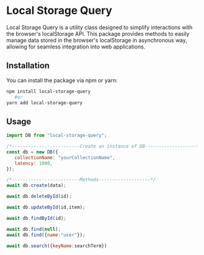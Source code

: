 # Local Storage Query

Local Storage Query is a utility class designed to simplify interactions with the browser's localStorage API. This package provides methods to easily manage data stored in the browser's localStorage in asynchronous way, allowing for seamless integration into web applications.

## Installation

You can install the package via npm or yarn:

```bash
npm install local-storage-query
   #or
yarn add local-storage-query
```

## Usage

```javascript
import DB from "local-storage-query";

/*-------------------------Create an instance of DB-------------------*/
const db = new DB({
   collectionName: "yourCollectionName",
   latency: 1000,
});

/*-------------------------Methods-------------------*/
await db.create(data);

await db.deleteById(id);

await db.updateById(id,item);

await db.findById(id);

await db.find(null);
await db.find({name:"user"});
 
await db.search({keyName:searchTerm})
```
